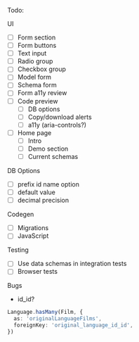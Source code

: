 Todo:

UI

- [ ] Form section
- [ ] Form buttons
- [ ] Text input
- [ ] Radio group
- [ ] Checkbox group
- [ ] Model form
- [ ] Schema form
- [ ] Form a11y review
- [ ] Code preview
  - [ ] DB options
  - [ ] Copy/download alerts
  - [ ] a11y (aria-controls?)
- [ ] Home page
  - [ ] Intro
  - [ ] Demo section
  - [ ] Current schemas

DB Options

- [ ] prefix id name option
- [ ] default value
- [ ] decimal precision

Codegen

- [ ] Migrations
- [ ] JavaScript

Testing

- [ ] Use data schemas in integration tests
- [ ] Browser tests

Bugs

- id_id?

```ts
Language.hasMany(Film, {
  as: 'originalLanguageFilms',
  foreignKey: 'original_language_id_id',
})
```
